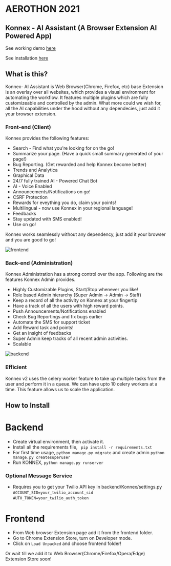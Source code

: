 # AEROTHON 2021

## Konnex - AI Assistant (A Browser Extension AI Powered App)

See working demo [here](https://www.youtube.com/watch?v=OkS96m-pDc0)

See installation [here](#how-to-install)

## What is this?
Konnex- AI Assistant is Web Browser(Chrome, Firefox, etc) base Extension is an overlay over all websites, which provides a visual environment for automating the workflow. It features multiple plugins which are fully customizeable and controlled by the admin. 
What more could we wish for, all the AI capabilities under the hood without any dependecies, just add it your browser extension.

### Front-end (Client)
Konnex provides the following features:
- Search - Find what you're looking for on the go!
- Summarize your page. (Have a quick small summary generated of your page!)
- Bug Reporting. (Get rewarded and help Konnex become better)
- Trends and Analytica
- Graphical Data
- 24/7 fully trained AI - Powered Chat Bot 
- AI - Voice Enabled
- Announcements/Notifications on go!
- CSRF Protection
- Rewards for eveything you do, claim your points!
- Multilingual - now use Konnex in your regional language!
- Feedbacks
- Stay updated with SMS enabled!
- Use on go!


 Konnex works seamlessly without any dependency, just add it your browser and you are good to go!
 
 ![frontend](https://user-images.githubusercontent.com/28597524/119143792-a5241280-ba65-11eb-9902-c3b055bef125.jpg)

### Back-end (Administration)
Konnex  Administration has a strong control over the app. Following are the features Konnex Admin provides.
- Highly Customizable Plugins, Start/Stop whenever you like!
- Role based Admin hierarchy (Super Admin -> Admin -> Staff)
- Keep a record of all the activity on Konnex at your fingertip
- Have a track of all the users with high reward points.
- Push Announcements/Notifications enabled
- Check Bug Reportings and fix bugs earlier
- Automate the SMS for support ticket
- Add Reward task and points!
- Get an insight of feedbacks
- Super Admin keep tracks of all recent admin activities.
- Scalable


![backend](https://user-images.githubusercontent.com/28597524/119143838-b2d99800-ba65-11eb-8596-8a4d28471667.jpg)


### Efficient
Konnex v2 uses the celery worker feature to take up multiple tasks from the user and perform it in a queue.
We can have upto 10 celery workers at a time. This feature allows us to scale the application.


## How to Install
   
# Backend
- Create virtual environment, then activate it.
- Install all the requirements file, ``` pip install -r requirements.txt```
- For first time usage, ```python manage.py migrate``` and create admin ```python manage.py createsuperuser```
- Run KONNEX, ```python manage.py runserver```

### Optional Message Service
- Requires you to get your Twilio API key in backend/Konnex/settings.py
`ACCOUNT_SID=your_twilio_account_sid`
   `AUTH_TOKEN=your_twilio_auth_token`

# Frontend
- From Web browser Extension page add it from the frontend folder.
- Go to Chrome Extension Store, turn on Developer mode.
- Click on `Load Unpacked` and choose frontend folder!

Or wait till we add it to Web Browser(Chrome/Firefox/Opera/Edge) Extension Store soon!





